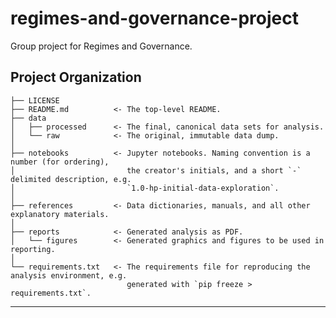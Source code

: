 regimes-and-governance-project
==============================

Group project for Regimes and Governance.

Project Organization
------------

    ├── LICENSE
    ├── README.md          <- The top-level README.
    ├── data
    │   ├── processed      <- The final, canonical data sets for analysis.
    │   └── raw            <- The original, immutable data dump.
    │
    ├── notebooks          <- Jupyter notebooks. Naming convention is a number (for ordering),
    │                         the creator's initials, and a short `-` delimited description, e.g.
    │                         `1.0-hp-initial-data-exploration`.
    │
    ├── references         <- Data dictionaries, manuals, and all other explanatory materials.
    │
    ├── reports            <- Generated analysis as PDF.
    │   └── figures        <- Generated graphics and figures to be used in reporting.
    │
    └── requirements.txt   <- The requirements file for reproducing the analysis environment, e.g.
                              generated with `pip freeze > requirements.txt`.
--------